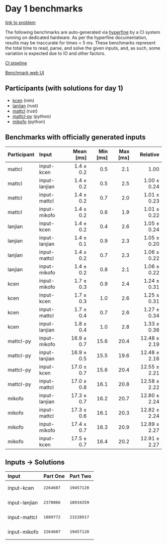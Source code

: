 # Day 1 benchmarks

[link to problem](https://adventofcode.com/2024/day/1)

The following benchmarks are auto-generated via
[hyperfine](https://github.com/sharkdp/hyperfine) by a CI system running on
dedicated hardware. As per the hyperfine documentation, results may be
inaccurate for times < 5 ms. These benchmarks represent the total time to read,
parse, and solve the given inputs, and, as such, some variation is expected due
to IO and other factors.

[CI pipeline](http://ci.papercode.net:8080/teams/main/pipelines/aoc2024)

[Benchmark web UI](https://aoc.ancalagon.black)


## Participants (with solutions for day 1)

- [kcen](https://github.com/kcen/aoc2024) (nim)
- [lanjian](https://github.com/lanjian/aoc-2024) (rust)
- [mattcl](https://github.com/mattcl/aoc2024) (rust)
- [mattcl-py](https://github.com/mattcl/aoc2024-py) (python)
- [mikofo](https://github.com/mikofo/aoc2024) (python)


## Benchmarks with officially generated inputs

| Participant | Input | Mean [ms] | Min [ms] | Max [ms] | Relative |
|:---|:---|---:|---:|---:|---:|
| mattcl | input-kcen | 1.4 ± 0.2 | 0.5 | 2.1 | 1.00 |
| mattcl | input-lanjian | 1.4 ± 0.2 | 0.5 | 2.5 | 1.00 ± 0.24 |
| mattcl | input-mattcl | 1.4 ± 0.2 | 0.7 | 2.0 | 1.01 ± 0.23 |
| mattcl | input-mikofo | 1.4 ± 0.2 | 0.6 | 1.9 | 1.01 ± 0.22 |
| lanjian | input-kcen | 1.4 ± 0.2 | 0.4 | 2.6 | 1.05 ± 0.24 |
| lanjian | input-lanjian | 1.4 ± 0.1 | 0.9 | 2.3 | 1.05 ± 0.20 |
| lanjian | input-mattcl | 1.4 ± 0.2 | 0.7 | 2.3 | 1.06 ± 0.22 |
| lanjian | input-mikofo | 1.4 ± 0.2 | 0.8 | 2.1 | 1.06 ± 0.22 |
| kcen | input-mikofo | 1.7 ± 0.3 | 0.9 | 2.4 | 1.24 ± 0.31 |
| kcen | input-kcen | 1.7 ± 0.3 | 1.0 | 2.6 | 1.25 ± 0.31 |
| kcen | input-mattcl | 1.7 ± 0.4 | 0.7 | 2.6 | 1.27 ± 0.34 |
| kcen | input-lanjian | 1.8 ± 0.4 | 1.0 | 2.8 | 1.33 ± 0.36 |
| mattcl-py | input-mikofo | 16.9 ± 0.7 | 15.6 | 20.4 | 12.48 ± 2.19 |
| mattcl-py | input-lanjian | 16.9 ± 0.5 | 15.5 | 19.6 | 12.48 ± 2.16 |
| mattcl-py | input-kcen | 17.0 ± 0.7 | 15.6 | 20.4 | 12.55 ± 2.21 |
| mattcl-py | input-mattcl | 17.0 ± 0.8 | 16.1 | 20.8 | 12.58 ± 2.22 |
| mikofo | input-lanjian | 17.3 ± 0.7 | 16.2 | 20.7 | 12.80 ± 2.24 |
| mikofo | input-mattcl | 17.3 ± 0.6 | 16.1 | 20.3 | 12.82 ± 2.24 |
| mikofo | input-mikofo | 17.4 ± 0.7 | 16.3 | 20.9 | 12.89 ± 2.27 |
| mikofo | input-kcen | 17.5 ± 0.7 | 16.4 | 20.2 | 12.91 ± 2.27 |


## Inputs -> Solutions

| Input | Part One | Part Two |
|:---|:---|:---|
|input-kcen|<pre>2264607</pre>|<pre>19457120</pre>|
|input-lanjian|<pre>2378066</pre>|<pre>18934359</pre>|
|input-mattcl|<pre>1889772</pre>|<pre>23228917</pre>|
|input-mikofo|<pre>2264607</pre>|<pre>19457120</pre>|